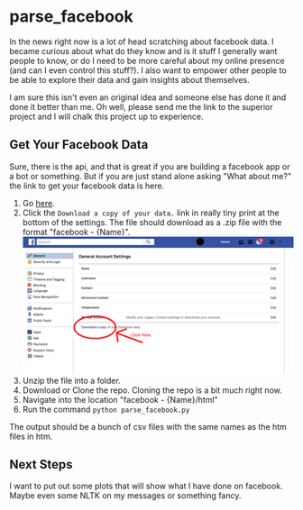 # parse_facebook

In the news right now is a lot of head scratching about facebook data. I became curious about what do they know and is it stuff I generally want people to know, or do I need to be more careful about my online presence (and can I even control this stuff?).  I also want to empower other people to be able to explore their data and gain insights about themselves.

I am sure this isn't even an original idea and someone else has done it and done it better than me. Oh well, please send me the link to the superior project and I will chalk this project up to experience.

## Get Your Facebook Data
Sure, there is the api, and that is great if you are building a facebook app or a bot or something.  But if you are just stand alone asking "What about me?" the link to get your facebook data is here.

1. Go [here](https://www.facebook.com/settings). 
2. Click the `Download a copy of your data.` link in really tiny print at the bottom of the settings. The file should download as a .zip file with the format "facebook - {Name}".
![Download_Link.png](Download_Link.png)
2. Unzip the file into a folder.
2. Download or Clone the repo.  Cloning the repo is a bit much right now.
3. Navigate into the location "facebook - {Name}/html"
4. Run the command `python parse_facebook.py`

The output should be a bunch of csv files with the same names as the htm files in htm.  

## Next Steps
I want to put out some plots that will show what I have done on facebook. Maybe even some NLTK on my messages or something fancy.


